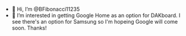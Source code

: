 - 👋 Hi, I’m @BFibonacci11235
- 👀 I’m interested in getting Google Home as an option for DAKboard. I see there's an option for Samsung so I'm hopeing Google will come soon. Thanks!

<!---
BFibonacci11235/BFibonacci11235 is a ✨ special ✨ repository because its `README.md` (this file) appears on your GitHub profile.
You can click the Preview link to take a look at your changes.
--->
